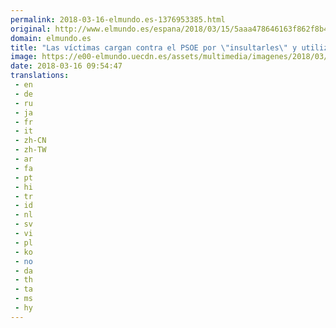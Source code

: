 ```yaml
---
permalink: 2018-03-16-elmundo.es-1376953385.html
original: http://www.elmundo.es/espana/2018/03/15/5aaa478646163f862f8b45f2.html
domain: elmundo.es
title: "Las víctimas cargan contra el PSOE por \"insultarles\" y utilizar al niño Gabriel en el Pleno sobre la prisión permanente"
image: https://e00-elmundo.uecdn.es/assets/multimedia/imagenes/2018/03/15/15211059740291.jpg
date: 2018-03-16 09:54:47
translations: 
 - en
 - de
 - ru
 - ja
 - fr
 - it
 - zh-CN
 - zh-TW
 - ar
 - fa
 - pt
 - hi
 - tr
 - id
 - nl
 - sv
 - vi
 - pl
 - ko
 - no
 - da
 - th
 - ta
 - ms
 - hy
---
```


